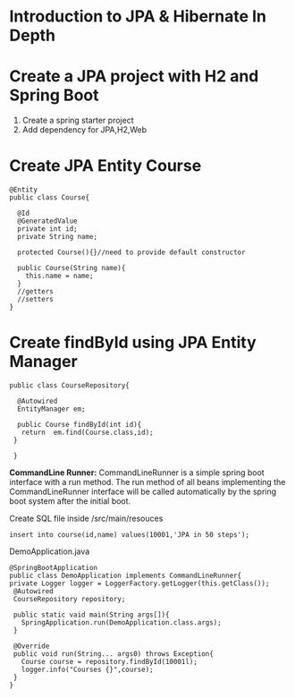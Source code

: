 #  Introduction to JPA & Hibernate In Depth

# Create a JPA project with H2 and Spring Boot
1. Create a spring starter project
2. Add dependency for JPA,H2,Web

# Create JPA Entity Course
```
@Entity
public class Course{
  
  @Id
  @GeneratedValue
  private int id;
  private String name;
  
  protected Course(){}//need to provide default constructor
  
  public Course(String name){
    this.name = name;
  }
  //getters
  //setters
}  
```

# Create findById using JPA Entity Manager

```
public class CourseRepository{

  @Autowired
  EntityManager em;
  
  public Course findById(int id){
   return  em.find(Course.class,id);
 }
 
 }
 ```
 
 **CommandLine Runner:** CommandLineRunner is a simple spring boot interface with a run method. The run method of all beans implementing the CommandLineRunner interface will be called automatically by the spring boot system after the initial boot.
 
 Create SQL file inside /src/main/resouces
 ```
 insert into course(id,name) values(10001,'JPA in 50 steps');
 ```
 
 DemoApplication.java
 ```
 @SpringBootApplication
 public class DemoApplication implements CommandLineRunner{
 private Logger logger = LoggerFactory.getLogger(this.getClass());
  @Autowired
  CourseRepository repository;
  
  public static vaid main(String args[]){
    SpringApplication.run(DemoApplication.class.args);
  }
  
  @Override
  public void run(String... args0) throws Exception{
    Course course = repository.findById(10001l);
    logger.info("Courses {}",course);
  }
 }
 ```

